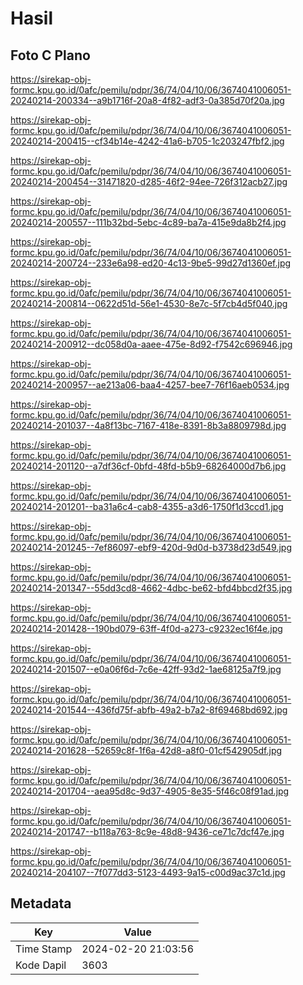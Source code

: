 # Hasil

## Foto C Plano

https://sirekap-obj-formc.kpu.go.id/0afc/pemilu/pdpr/36/74/04/10/06/3674041006051-20240214-200334--a9b1716f-20a8-4f82-adf3-0a385d70f20a.jpg

https://sirekap-obj-formc.kpu.go.id/0afc/pemilu/pdpr/36/74/04/10/06/3674041006051-20240214-200415--cf34b14e-4242-41a6-b705-1c203247fbf2.jpg

https://sirekap-obj-formc.kpu.go.id/0afc/pemilu/pdpr/36/74/04/10/06/3674041006051-20240214-200454--31471820-d285-46f2-94ee-726f312acb27.jpg

https://sirekap-obj-formc.kpu.go.id/0afc/pemilu/pdpr/36/74/04/10/06/3674041006051-20240214-200557--111b32bd-5ebc-4c89-ba7a-415e9da8b2f4.jpg

https://sirekap-obj-formc.kpu.go.id/0afc/pemilu/pdpr/36/74/04/10/06/3674041006051-20240214-200724--233e6a98-ed20-4c13-9be5-99d27d1360ef.jpg

https://sirekap-obj-formc.kpu.go.id/0afc/pemilu/pdpr/36/74/04/10/06/3674041006051-20240214-200814--0622d51d-56e1-4530-8e7c-5f7cb4d5f040.jpg

https://sirekap-obj-formc.kpu.go.id/0afc/pemilu/pdpr/36/74/04/10/06/3674041006051-20240214-200912--dc058d0a-aaee-475e-8d92-f7542c696946.jpg

https://sirekap-obj-formc.kpu.go.id/0afc/pemilu/pdpr/36/74/04/10/06/3674041006051-20240214-200957--ae213a06-baa4-4257-bee7-76f16aeb0534.jpg

https://sirekap-obj-formc.kpu.go.id/0afc/pemilu/pdpr/36/74/04/10/06/3674041006051-20240214-201037--4a8f13bc-7167-418e-8391-8b3a8809798d.jpg

https://sirekap-obj-formc.kpu.go.id/0afc/pemilu/pdpr/36/74/04/10/06/3674041006051-20240214-201120--a7df36cf-0bfd-48fd-b5b9-68264000d7b6.jpg

https://sirekap-obj-formc.kpu.go.id/0afc/pemilu/pdpr/36/74/04/10/06/3674041006051-20240214-201201--ba31a6c4-cab8-4355-a3d6-1750f1d3ccd1.jpg

https://sirekap-obj-formc.kpu.go.id/0afc/pemilu/pdpr/36/74/04/10/06/3674041006051-20240214-201245--7ef86097-ebf9-420d-9d0d-b3738d23d549.jpg

https://sirekap-obj-formc.kpu.go.id/0afc/pemilu/pdpr/36/74/04/10/06/3674041006051-20240214-201347--55dd3cd8-4662-4dbc-be62-bfd4bbcd2f35.jpg

https://sirekap-obj-formc.kpu.go.id/0afc/pemilu/pdpr/36/74/04/10/06/3674041006051-20240214-201428--190bd079-63ff-4f0d-a273-c9232ec16f4e.jpg

https://sirekap-obj-formc.kpu.go.id/0afc/pemilu/pdpr/36/74/04/10/06/3674041006051-20240214-201507--e0a06f6d-7c6e-42ff-93d2-1ae68125a7f9.jpg

https://sirekap-obj-formc.kpu.go.id/0afc/pemilu/pdpr/36/74/04/10/06/3674041006051-20240214-201544--436fd75f-abfb-49a2-b7a2-8f69468bd692.jpg

https://sirekap-obj-formc.kpu.go.id/0afc/pemilu/pdpr/36/74/04/10/06/3674041006051-20240214-201628--52659c8f-1f6a-42d8-a8f0-01cf542905df.jpg

https://sirekap-obj-formc.kpu.go.id/0afc/pemilu/pdpr/36/74/04/10/06/3674041006051-20240214-201704--aea95d8c-9d37-4905-8e35-5f46c08f91ad.jpg

https://sirekap-obj-formc.kpu.go.id/0afc/pemilu/pdpr/36/74/04/10/06/3674041006051-20240214-201747--b118a763-8c9e-48d8-9436-ce71c7dcf47e.jpg

https://sirekap-obj-formc.kpu.go.id/0afc/pemilu/pdpr/36/74/04/10/06/3674041006051-20240214-204107--7f077dd3-5123-4493-9a15-c00d9ac37c1d.jpg


## Metadata

| Key        | Value               |
| ---------- | ------------------- |
| Time Stamp | 2024-02-20 21:03:56 |
| Kode Dapil | 3603                |



